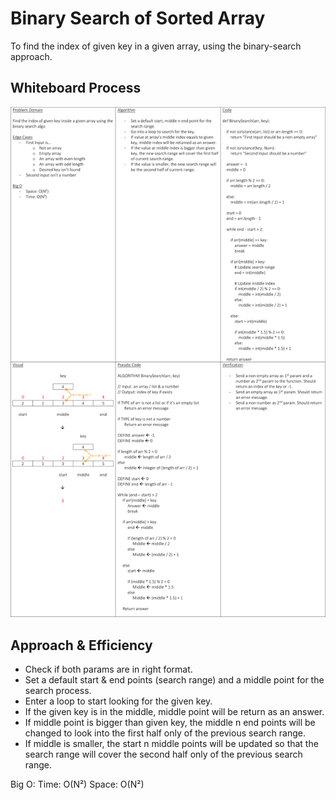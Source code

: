 # Binary Search of Sorted Array

To find the index of given key in a given array, using the binary-search approach.

## Whiteboard Process

![Whiteboard](/Challenges/3/array-binary-search.jpg)

## Approach & Efficiency

- Check if both params are in right format.
- Set a default start & end points (search range) and a middle point for the search process.
- Enter a loop to start looking for the given key.
- If the given key is in the middle, middle point will be return as an answer.
- If middle point is bigger than given key, the middle n end points will be changed to look into the first half only of the previous search range.
- If middle is smaller, the start n middle points will be updated so that the search range will cover the second half only of the previous search range.

Big O:
Time: O(N²)
Space: O(N²)
